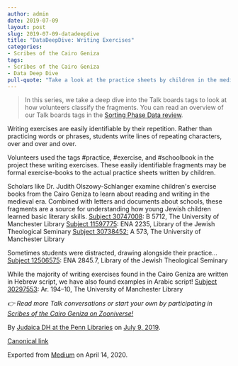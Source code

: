 ```yaml
---
author: admin
date: 2019-07-09
layout: post
slug: 2019-07-09-datadeepdive
title: "DataDeepDive: Writing Exercises"
categories:
- Scribes of the Cairo Geniza
tags:
- Scribes of the Cairo Geniza
- Data Deep Dive
pull-quote: "Take a look at the practice sheets by children in the medieval era learning to read and write the Hebrew alphabet.  In this series, we take a deep dive into the Talk boards tags to look at how volunteers classify the fragments."
---
```


> In this series, we take a deep dive into the Talk boards tags to look at how volunteers classify the fragments. You can read an overview of our Talk boards tags in the [Sorting Phase Data review](https://medium.com/@judaicadh/reviewing-sorting-phase-data-talk-board-tags-d0c0b90dc43c).

Writing exercises are easily identifiable by their repetition. Rather than practicing words or phrases, students write lines of repeating characters, over and over and over.

Volunteers used the tags #practice, #exercise, and #schoolbook in the project these writing exercises. These easily identifiable fragments may be formal exercise-books to the actual practice sheets written by children.

Scholars like Dr. Judith Olszowy-Schlanger examine children's exercise books from the Cairo Geniza to learn about reading and writing in the medieval era. Combined with letters and documents about schools, these fragments are a source for understanding how young Jewish children learned basic literary skills.
[Subject 30747008](https://www.zooniverse.org/projects/judaicadh/scribes-of-the-cairo-geniza/talk/subjects/30747008): B 5712, The University of Manchester Library [Subject 11597775](https://www.zooniverse.org/projects/judaicadh/scribes-of-the-cairo-geniza/talk/subjects/11597775): ENA 2235, Library of the Jewish Theological Seminary [Subject 30738452:](https://www.zooniverse.org/projects/judaicadh/scribes-of-the-cairo-geniza/talk/subjects/30738452) A 573, The University of Manchester Library

Sometimes students were distracted, drawing alongside their practice...
[Subject 12506575](https://www.zooniverse.org/projects/judaicadh/scribes-of-the-cairo-geniza/talk/subjects/12506575): ENA 2845.7, Library of the Jewish Theological Seminary

While the majority of writing exercises found in the Cairo Geniza are written in Hebrew script, we have also found examples in Arabic script!
[Subject 30297553](https://www.zooniverse.org/projects/judaicadh/scribes-of-the-cairo-geniza/talk/subjects/30297553): Ar. 194–10, The University of Manchester Library

_👉 Read more Talk conversations or start your own by participating in_ [_Scribes of the Cairo Geniza on Zooniverse!_](http://scribesofthecairogeniza.org)

By [Judaica DH at the Penn Libraries](https://medium.com/@judaicadh) on [<time>July 9, 2019</time>](https://medium.com/p/259cc8aa4fce).

[Canonical link](https://medium.com/@judaicadh/datadeepdive-writing-exercises-259cc8aa4fce)

Exported from [Medium](https://medium.com) on April 14, 2020.
